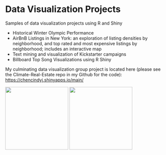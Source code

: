# Data Visualization Projects
Samples of data visualization projects using R and Shiny

* Historical Winter Olympic Performance
* AirBnB Listings in New York: an exploration of listing densities by neighborhood, and top rated and most expensive listings by neighborhood; includes an interactive map
* Text mining and visualization of Kickstarter campaigns
* Billboard Top Song Visualizations using R Shiny

My culminating data visualization group project is located here (please see the Climate-Real-Estate repo in my Github for the code): https://chencindyj.shinyapps.io/main/


<img src="https://user-images.githubusercontent.com/link-to-your-image.png" width="200" />

<img src="https://github.com/chencindyj/Data_Viz_Projects/blob/main/Winter%20Olympics/output/unnamed-chunk-9-1.png" width = "200" />
